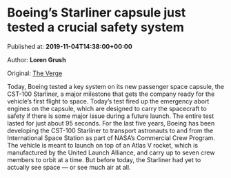 
# Boeing’s Starliner capsule just tested a crucial safety system

Published at: **2019-11-04T14:38:00+00:00**

Author: **Loren Grush**

Original: [The Verge](https://www.theverge.com/2019/11/4/20936316/boeing-starliner-pad-abort-test-new-mexico-safety-test)

Today, Boeing tested a key system on its new passenger space capsule, the CST-100 Starliner, a major milestone that gets the company ready for the vehicle’s first flight to space. Today’s test fired up the emergency abort engines on the capsule, which are designed to carry the spacecraft to safety if there is some major issue during a future launch. The entire test lasted for just about 95 seconds.
For the last five years, Boeing has been developing the CST-100 Starliner to transport astronauts to and from the International Space Station as part of NASA’s Commercial Crew Program. The vehicle is meant to launch on top of an Atlas V rocket, which is manufactured by the United Launch Alliance, and carry up to seven crew members to orbit at a time. But before today, the Starliner had yet to actually see space — or see much air at all.
